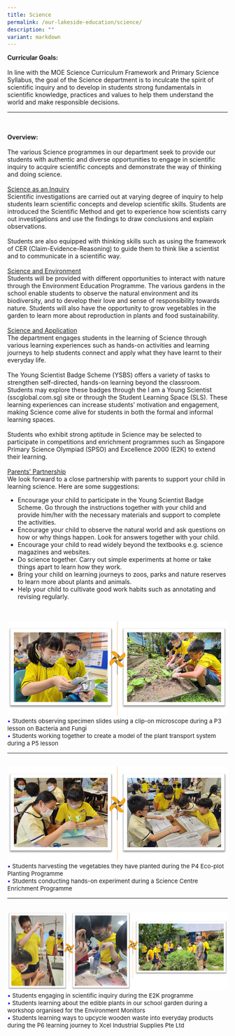 ```yaml
---
title: Science
permalink: /our-lakeside-education/science/
description: ""
variant: markdown
---
```

<b>Curricular Goals:</b>
<br><br>
In line with the MOE Science Curriculum Framework and Primary Science Syllabus, the goal of the Science department is to inculcate the spirit of scientific inquiry and to develop in students strong fundamentals in scientific knowledge, practices and values to help them understand the world and make responsible decisions.
<hr><br><br>
<b>Overview:</b>
<br><br>
The various Science programmes in our department seek to provide our students with authentic and diverse opportunities to engage in scientific inquiry to acquire scientific concepts and demonstrate the way of thinking and doing science.  
<br><br>
<u>Science as an Inquiry</u><br>
Scientific investigations are carried out at varying degree of inquiry to help students learn scientific concepts and develop scientific skills. Students are introduced the Scientific Method and get to experience how scientists carry out investigations and use the findings to draw conclusions and explain observations. 
<br><br>
Students are also equipped with thinking skills such as using the framework of CER (Claim-Evidence-Reasoning) to guide them to think like a scientist and to communicate in a scientific way.
<br><br>
<u>Science and Environment</u><br>
Students will be provided with different opportunities to interact with nature through the Environment Education Programme. The various gardens in the school enable students to observe the natural environment and its biodiversity, and to develop their love and sense of responsibility towards nature. Students will also have the opportunity to grow vegetables in the garden to learn more about reproduction in plants and food sustainability.  
<br><br>
<u>Science and Application</u><br>
The department engages students in the learning of Science through various learning experiences such as hands-on activities and learning journeys to help students connect and apply what they have learnt to their everyday life.
<br><br>
The Young Scientist Badge Scheme (YSBS) offers a variety of tasks to strengthen self-directed, hands-on learning beyond the classroom. Students may explore these badges through the I am a Young Scientist (sscglobal.com.sg) site or through the Student Learning Space (SLS). These learning experiences can increase students’ motivation and engagement, making Science come alive for students in both the formal and informal learning spaces.
<br><br>
Students who exhibit strong aptitude in Science may be selected to participate in competitions and enrichment programmes such as Singapore Primary Science Olympiad (SPSO) and Excellence 2000 (E2K) to extend their learning.
<br><br>
<u>Parents’ Partnership</u><br>
We look forward to a close partnership with parents to support your child in learning science. Here are some suggestions: 
<ul>
<li>Encourage your child to participate in the Young Scientist Badge Scheme. Go through the instructions together with your child and provide him/her with the necessary materials and support to complete the activities.
</li><li>Encourage your child to observe the natural world and ask questions on how or why things happen. Look for answers together with your child.</li> 
<li>Encourage your child to read widely beyond the textbooks e.g. science magazines and websites.</li> 
<li>Do science together. Carry out simple experiments at home or take things apart to learn how they work.</li>  
<li>Bring your child on learning journeys to zoos, parks and nature reserves to learn more about plants and animals.</li>  
<li>Help your child to cultivate good work habits such as annotating and revising regularly.</li>  </ul>
<br><br>
<img src="/images/Department/03SCI/SCI1.png">
<br>
<span style="font-size:10pt;">
<span style="color:blue;">•</span> Students observing specimen slides using a clip-on microscope during a P3 lesson on Bacteria and Fungi <br><span style="color:blue;">•</span> Students working together to create a model of the plant transport system during a P5 lesson </span>
<hr><br>
<img src="/images/Department/03SCI/SCI2.png">
<br>
<span style="font-size:10pt;">
<span style="color:blue;">•</span> Students harvesting the vegetables they have planted during the P4 Eco-plot Planting Programme <br><span style="color:blue;">•</span> Students conducting hands-on experiment during a Science Centre Enrichment Programme </span>
<hr><br>
<img src="/images/Department/03SCI/SCI3.png">
<br>
<span style="font-size:10pt;">
<span style="color:blue;">•</span> Students engaging in scientific inquiry during the E2K programme <br><span style="color:blue;">•</span> Students learning about the edible plants in our school garden during a workshop organised for the Environment Monitors <br><span style="color:blue;">•</span> Students learning ways to upcycle wooden waste into everyday products during the P6 learning journey to Xcel Industrial Supplies Pte Ltd </span>